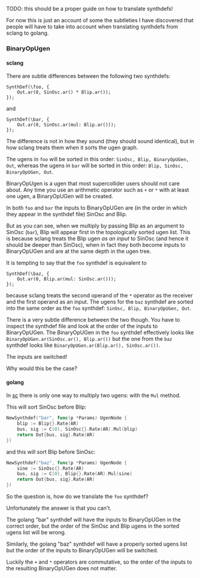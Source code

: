 TODO: this should be a proper guide on how to translate synthdefs!

For now this is just an account of some the subtleties I have discovered
that people will have to take into account when translating
synthdefs from sclang to golang.

### BinaryOpUgen

#### sclang

There are subtle differences between the following two
synthdefs:

```supercollider
SynthDef(\foo, {
    Out.ar(0, SinOsc.ar() * Blip.ar());
});
```

and

```supercollider
SynthDef(\bar, {
    Out.ar(0, SinOsc.ar(mul: Blip.ar()));
});
```

The difference is not in how they sound (they should sound identical),
but in how sclang treats them when it sorts the ugen graph.

The ugens in `foo` will be sorted in this order: `SinOsc, Blip, BinaryOpUGen, Out`,
whereas the ugens in `bar` will be sorted in this order: `Blip, SinOsc, BinaryOpUGen, Out`.

BinaryOpUgen is a ugen that most supercollider users should not care about.
Any time you use an arithmetic operator such as `+` or `*` with at least one ugen,
a BinaryOpUGen will be created.

In both `foo` and `bar` the inputs to BinaryOpUGen are (in the order in which they appear
in the synthdef file) SinOsc and Blip.

But as you can see, when we multiply by passing Blip as an argument to SinOsc (`bar`),
Blip will appear first in the topologically sorted ugen list. This is because
sclang treats the Blip ugen _as an input_ to SinOsc (and hence it should be deeper
than SinOsc), when in fact they both become inputs to BinaryOpUGen and are at the
same depth in the ugen tree.

It is tempting to say that the `foo` synthdef is equivalent to

```supercollider
SynthDef(\baz, {
    Out.ar(0, Blip.ar(mul: SinOsc.ar()));
});
```

because sclang treats the second operand of the `*` operator as the
receiver and the first operand as an input. The ugens for the `baz` synthdef
are sorted into the same order as the `foo` synthdef: `SinOsc, Blip, BinaryOpUGen, Out`.

There is a very subtle difference between the two though. You have to inspect the
synthdef file and look at the order of the inputs to BinaryOpUGen. The BinaryOpUGen in the
`foo` synthdef effectively looks like `BinaryOpUGen.ar(SinOsc.ar(), Blip.ar())`
but the one from the `baz` synthdef looks like `BinaryOpUGen.ar(Blip.ar(), SinOsc.ar())`.

The inputs are switched!

Why would this be the case?

#### golang

In [sc](http://godoc.org/github.com/briansorahan/sc) there is only one way to multiply two ugens: with the `Mul` method.

This will sort SinOsc before Blip:

```go
NewSynthdef("bar", func(p *Params) UgenNode {
    blip := Blip{}.Rate(AR)
    bus, sig := C(0), SinOsc{}.Rate(AR).Mul(blip)
    return Out{bus, sig}.Rate(AR)
})
```

and this will sort Blip before SinOsc:

```go
NewSynthdef("baz", func(p *Params) UgenNode {
    sine := SinOsc{}.Rate(AR)
    bus, sig := C(0), Blip{}.Rate(AR).Mul(sine)
    return Out{bus, sig}.Rate(AR)
})
```

So the question is, how do we translate the `foo` synthdef?

Unfortunately the answer is that you can't.

The golang "bar" synthdef will have the inputs to BinaryOpUGen in the correct order,
but the order of the SinOsc and Blip ugens in the sorted ugens list will be wrong.

Similarly, the golang "baz" synthdef will have a properly sorted ugens list
but the order of the inputs to BinaryOpUGen will be switched.

Luckily the `+` and `*` operators are commutative, so the order of the inputs
to the resulting BinaryOpUGen does not matter.
